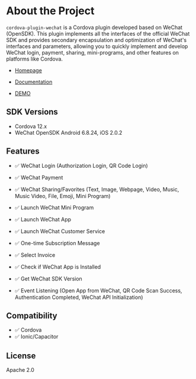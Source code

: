 # About the Project

`cordova-plugin-wechat` is a Cordova plugin developed based on WeChat (OpenSDK). This plugin implements all the interfaces of the official WeChat SDK and provides secondary encapsulation and optimization of WeChat's interfaces and parameters, allowing you to quickly implement and develop WeChat login, payment, sharing, mini-programs, and other features on platforms like Cordova.

- [Homepage](https://byteee.fund/project/cordova-plugin-wechat)

- [Documentation](https://byteee.fund/doc/cordova-plugin-wechat)

- [DEMO](https://github.com/byteee-fund/cordova-plugin-wechat-demo)

## SDK Versions

- Cordova 12.x
- WeChat OpenSDK Android 6.8.24, iOS 2.0.2

## Features

- ✅ WeChat Login (Authorization Login, QR Code Login)

- ✅ WeChat Payment

- ✅ WeChat Sharing/Favorites (Text, Image, Webpage, Video, Music, Music Video, File, Emoji, Mini Program)

- ✅ Launch WeChat Mini Program

- ✅ Launch WeChat App

- ✅ Launch WeChat Customer Service

- ✅ One-time Subscription Message

- ✅ Select Invoice

- ✅ Check if WeChat App is Installed

- ✅ Get WeChat SDK Version

- ✅ Event Listening (Open App from WeChat, QR Code Scan Success, Authentication Completed, WeChat API Initialization)

## Compatibility

- ✅ Cordova
- ✅ Ionic/Capacitor

## License

Apache 2.0
